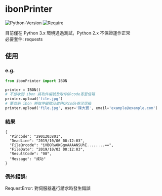 # ibonPrinter

![Python-Version](https://img.shields.io/static/v1?label=Python&message=3.x&style=flat-square&color=success&logo=python&logoColor=64BAFF)
![Require](https://img.shields.io/static/v1?label=Require&message=requests&style=flat-square&color=success)

目前僅在 Python 3.x 環境通過測試，Python 2.x 不保證運作正常  
必要套件: requests

## 使用
### e.g.
```python
from ibonPrinter import IBON

printer = IBON()
# 不想收到 ibon 將取件編號及取件QRcode寄至信箱
printer.upload('file.jpg')
# 要收到 ibon 將取件編號及取件QRcode寄至信箱
printer.upload('file.jpg', user='陳大寶', email='example@example.com')
```
### 結果  
```
{
  "Pincode": "2901203801",
  "DeadLine": "2019/10/06 00:12:03",
  "FileQrcode": "iVBORw0KGgoAAAANSUhE........==",
  "FileDate": "2019/10/03 00:12:03",
  "ResultCode": "00",
  "Message": "成功"
}
```
### 例外錯誤: 
RequestError: 對伺服器進行請求時發生錯誤
